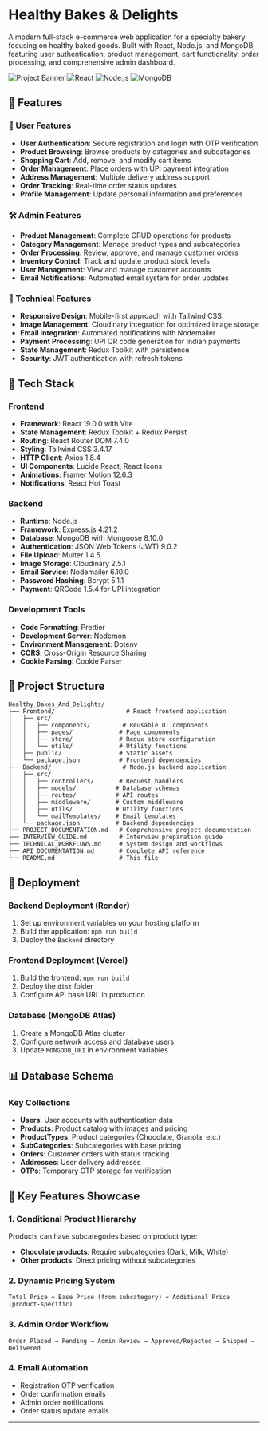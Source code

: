 # Healthy Bakes & Delights

A modern full-stack e-commerce web application for a specialty bakery focusing on healthy baked goods. Built with React, Node.js, and MongoDB, featuring user authentication, product management, cart functionality, order processing, and comprehensive admin dashboard.

![Project Banner](https://img.shields.io/badge/Full--Stack-E--Commerce-brightgreen?style=for-the-badge) ![React](https://img.shields.io/badge/React-19.0.0-blue?style=for-the-badge&logo=react) ![Node.js](https://img.shields.io/badge/Node.js-Express-green?style=for-the-badge&logo=node.js) ![MongoDB](https://img.shields.io/badge/MongoDB-Database-green?style=for-the-badge&logo=mongodb)

## 🌟 Features

### 👤 User Features
- **User Authentication**: Secure registration and login with OTP verification
- **Product Browsing**: Browse products by categories and subcategories
- **Shopping Cart**: Add, remove, and modify cart items
- **Order Management**: Place orders with UPI payment integration
- **Address Management**: Multiple delivery address support
- **Order Tracking**: Real-time order status updates
- **Profile Management**: Update personal information and preferences

### 🛠️ Admin Features
- **Product Management**: Complete CRUD operations for products
- **Category Management**: Manage product types and subcategories
- **Order Processing**: Review, approve, and manage customer orders
- **Inventory Control**: Track and update product stock levels
- **User Management**: View and manage customer accounts
- **Email Notifications**: Automated email system for order updates

### 🔧 Technical Features
- **Responsive Design**: Mobile-first approach with Tailwind CSS
- **Image Management**: Cloudinary integration for optimized image storage
- **Email Integration**: Automated notifications with Nodemailer
- **Payment Processing**: UPI QR code generation for Indian payments
- **State Management**: Redux Toolkit with persistence
- **Security**: JWT authentication with refresh tokens

## 🚀 Tech Stack

### Frontend
- **Framework**: React 19.0.0 with Vite
- **State Management**: Redux Toolkit + Redux Persist
- **Routing**: React Router DOM 7.4.0
- **Styling**: Tailwind CSS 3.4.17
- **HTTP Client**: Axios 1.8.4
- **UI Components**: Lucide React, React Icons
- **Animations**: Framer Motion 12.6.3
- **Notifications**: React Hot Toast

### Backend
- **Runtime**: Node.js
- **Framework**: Express.js 4.21.2
- **Database**: MongoDB with Mongoose 8.10.0
- **Authentication**: JSON Web Tokens (JWT) 9.0.2
- **File Upload**: Multer 1.4.5
- **Image Storage**: Cloudinary 2.5.1
- **Email Service**: Nodemailer 6.10.0
- **Password Hashing**: Bcrypt 5.1.1
- **Payment**: QRCode 1.5.4 for UPI integration

### Development Tools
- **Code Formatting**: Prettier
- **Development Server**: Nodemon
- **Environment Management**: Dotenv
- **CORS**: Cross-Origin Resource Sharing
- **Cookie Parsing**: Cookie Parser

## 📁 Project Structure

```
Healthy_Bakes_And_Delights/
├── Frontend/                    # React frontend application
│   ├── src/
│   │   ├── components/         # Reusable UI components
│   │   ├── pages/             # Page components
│   │   ├── store/             # Redux store configuration
│   │   └── utils/             # Utility functions
│   ├── public/                # Static assets
│   └── package.json           # Frontend dependencies
├── Backend/                    # Node.js backend application
│   ├── src/
│   │   ├── controllers/       # Request handlers
│   │   ├── models/           # Database schemas
│   │   ├── routes/           # API routes
│   │   ├── middleware/       # Custom middleware
│   │   ├── utils/            # Utility functions
│   │   └── mailTemplates/    # Email templates
│   └── package.json          # Backend dependencies
├── PROJECT_DOCUMENTATION.md   # Comprehensive project documentation
├── INTERVIEW_GUIDE.md         # Interview preparation guide
├── TECHNICAL_WORKFLOWS.md     # System design and workflows
├── API_DOCUMENTATION.md       # Complete API reference
└── README.md                  # This file
```

## 🚀 Deployment

### Backend Deployment (Render)
1. Set up environment variables on your hosting platform
2. Build the application: `npm run build`
3. Deploy the `Backend` directory

### Frontend Deployment (Vercel)
1. Build the frontend: `npm run build`
2. Deploy the `dist` folder
3. Configure API base URL in production

### Database (MongoDB Atlas)
1. Create a MongoDB Atlas cluster
2. Configure network access and database users
3. Update `MONGODB_URI` in environment variables

## 📊 Database Schema

### Key Collections
- **Users**: User accounts with authentication data
- **Products**: Product catalog with images and pricing
- **ProductTypes**: Product categories (Chocolate, Granola, etc.)
- **SubCategories**: Subcategories with base pricing
- **Orders**: Customer orders with status tracking
- **Addresses**: User delivery addresses
- **OTPs**: Temporary OTP storage for verification

## 🎯 Key Features Showcase

### 1. Conditional Product Hierarchy
Products can have subcategories based on product type:
- **Chocolate products**: Require subcategories (Dark, Milk, White)
- **Other products**: Direct pricing without subcategories

### 2. Dynamic Pricing System
```
Total Price = Base Price (from subcategory) + Additional Price (product-specific)
```

### 3. Admin Order Workflow
```
Order Placed → Pending → Admin Review → Approved/Rejected → Shipped → Delivered
```

### 4. Email Automation
- Registration OTP verification
- Order confirmation emails
- Admin order notifications
- Order status update emails

---